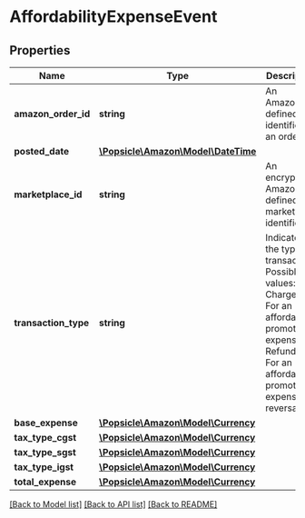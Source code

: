 # AffordabilityExpenseEvent

## Properties
Name | Type | Description | Notes
------------ | ------------- | ------------- | -------------
**amazon_order_id** | **string** | An Amazon-defined identifier for an order. | [optional] 
**posted_date** | [**\Popsicle\Amazon\Model\\DateTime**](\DateTime.md) |  | [optional] 
**marketplace_id** | **string** | An encrypted, Amazon-defined marketplace identifier. | [optional] 
**transaction_type** | **string** | Indicates the type of transaction.   Possible values:  * Charge - For an affordability promotion expense.  * Refund - For an affordability promotion expense reversal. | [optional] 
**base_expense** | [**\Popsicle\Amazon\Model\Currency**](Currency.md) |  | [optional] 
**tax_type_cgst** | [**\Popsicle\Amazon\Model\Currency**](Currency.md) |  | 
**tax_type_sgst** | [**\Popsicle\Amazon\Model\Currency**](Currency.md) |  | 
**tax_type_igst** | [**\Popsicle\Amazon\Model\Currency**](Currency.md) |  | 
**total_expense** | [**\Popsicle\Amazon\Model\Currency**](Currency.md) |  | [optional] 

[[Back to Model list]](../../README.md#documentation-for-models) [[Back to API list]](../../README.md#documentation-for-api-endpoints) [[Back to README]](../../README.md)

